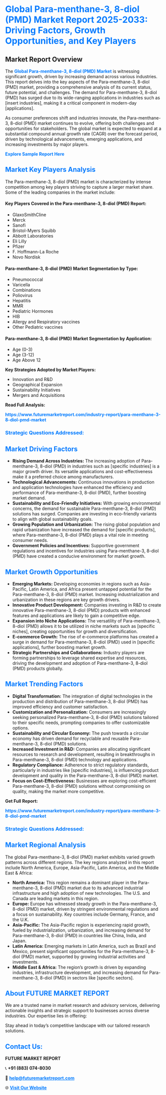 <h1 style="color: #007BFF;">Global Para-menthane-3, 8-diol (PMD) Market Report 2025-2033: Driving Factors, Growth Opportunities, and Key Players</h1>

<section id="overview">
<h2>Market Report Overview</h2>
<p>The <a href="https://www.futuremarketreport.com/industry-report/para-menthane-3-8-diol-pmd-market" style="color: #007BFF; text-decoration: none;"><strong>Global Para-menthane-3, 8-diol (PMD) Market</strong></a> is witnessing significant growth, driven by increasing demand across various industries. This report delves into the key aspects of the Para-menthane-3, 8-diol (PMD) market, providing a comprehensive analysis of its current status, future potential, and challenges. The demand for Para-menthane-3, 8-diol (PMD) has surged due to its wide-ranging applications in industries such as [insert industries], making it a critical component in modern-day [applications].</p>
<p>As consumer preferences shift and industries innovate, the Para-menthane-3, 8-diol (PMD) market continues to evolve, offering both challenges and opportunities for stakeholders. The global market is expected to expand at a substantial compound annual growth rate (CAGR) over the forecast period, driven by technological advancements, emerging applications, and increasing investments by major players.</p>
</section>

<section id="overview">
<p><a href="https://www.futuremarketreport.com/request-sample/reportId=35987" style="color: #007BFF; text-decoration: none;"><strong>Explore Sample Report Here</strong></a></p>
</section>

<section id="key-players">
<h2 style="color: #007BFF;">Market Key Players Analysis</h2>
<p>The Para-menthane-3, 8-diol (PMD) market is characterized by intense competition among key players striving to capture a larger market share. Some of the leading companies in the market include:</p>
<h4>Key Players Covered in the Para-menthane-3, 8-diol (PMD) Report:</h4>
<ul><li>GlaxoSmithCline</li><li>Merck</li><li>Sanofi</li><li>Bristol-Myers Squibb</li><li>Abbott Laboratories</li><li>Eli Lilly</li><li>Pfizer</li><li>F. Hoffmann-La Roche</li><li>Novo Nordisk</li></ul>
<h4>Para-menthane-3, 8-diol (PMD) Market Segmentation by Type:</h4>
<ul><li>Pneumococcal</li><li>Varicella</li><li>Combinations</li><li>Poliovirus</li><li>Hepatitis</li><li>MMR</li><li>Pediatric Hormones</li><li>HIB</li><li>Allergy and Respiratory vaccines</li><li>Other Pediatric vaccines</li></ul>

<h4>Para-menthane-3, 8-diol (PMD) Market Segmentation by Application:</h4>
<ul><li>Age (0-3)</li><li>Age (3-12)</li><li>Age Above 12</li></ul>
<p><strong>Key Strategies Adopted by Market Players:</strong></p>
<ul>
<li>Innovation and R&D</li>
<li>Geographical Expansion</li>
<li>Sustainability Initiatives</li>
<li>Mergers and Acquisitions</li>
</ul>
</section>

<section>
<p><strong>Read Full Analysis: </strong></p><a href="https://www.futuremarketreport.com/industry-report/para-menthane-3-8-diol-pmd-market" style="color: #007BFF; text-decoration: none;"><strong>https://www.futuremarketreport.com/industry-report/para-menthane-3-8-diol-pmd-market</strong></a>
<h3 style="color: #007BFF;">Strategic Questions Addressed:</h3>
</section>

<section id="driving-factors">
<h2 style="color: #007BFF;">Market Driving Factors</h2>
<ul>
<li><strong>Rising Demand Across Industries:</strong> The increasing adoption of Para-menthane-3, 8-diol (PMD) in industries such as [specific industries] is a major growth driver. Its versatile applications and cost-effectiveness make it a preferred choice among manufacturers.</li>
<li><strong>Technological Advancements:</strong> Continuous innovations in production and application technologies have enhanced the efficiency and performance of Para-menthane-3, 8-diol (PMD), further boosting market demand.</li>
<li><strong>Sustainability and Eco-Friendly Initiatives:</strong> With growing environmental concerns, the demand for sustainable Para-menthane-3, 8-diol (PMD) solutions has surged. Companies are investing in eco-friendly variants to align with global sustainability goals.</li>
<li><strong>Growing Population and Urbanization:</strong> The rising global population and rapid urbanization have increased the demand for [specific products], where Para-menthane-3, 8-diol (PMD) plays a vital role in meeting consumer needs.</li>
<li><strong>Government Policies and Incentives:</strong> Supportive government regulations and incentives for industries using Para-menthane-3, 8-diol (PMD) have created a conducive environment for market growth.</li>
</ul>
</section>

<section id="growth-opportunities">
<h2 style="color: #007BFF;">Market Growth Opportunities</h2>
<ul>
<li><strong>Emerging Markets:</strong> Developing economies in regions such as Asia-Pacific, Latin America, and Africa present untapped potential for the Para-menthane-3, 8-diol (PMD) market. Increasing industrialization and urbanization in these regions are key growth drivers.</li>
<li><strong>Innovative Product Development:</strong> Companies investing in R&D to create innovative Para-menthane-3, 8-diol (PMD) products with enhanced features and applications are likely to gain a competitive edge.</li>
<li><strong>Expansion into Niche Applications:</strong> The versatility of Para-menthane-3, 8-diol (PMD) allows it to be utilized in niche markets such as [specific niches], creating opportunities for growth and diversification.</li>
<li><strong>E-commerce Growth:</strong> The rise of e-commerce platforms has created a surge in demand for Para-menthane-3, 8-diol (PMD) used in [specific applications], further boosting market growth.</li>
<li><strong>Strategic Partnerships and Collaborations:</strong> Industry players are forming partnerships to leverage shared expertise and resources, driving the development and adoption of Para-menthane-3, 8-diol (PMD) products globally.</li>
</ul>
</section>

<section id="trending-factors">
<h2 style="color: #007BFF;">Market Trending Factors</h2>
<ul>
<li><strong>Digital Transformation:</strong> The integration of digital technologies in the production and distribution of Para-menthane-3, 8-diol (PMD) has improved efficiency and customer satisfaction.</li>
<li><strong>Customization and Personalization:</strong> Consumers are increasingly seeking personalized Para-menthane-3, 8-diol (PMD) solutions tailored to their specific needs, prompting companies to offer customizable options.</li>
<li><strong>Sustainability and Circular Economy:</strong> The push towards a circular economy has driven demand for recyclable and reusable Para-menthane-3, 8-diol (PMD) solutions.</li>
<li><strong>Increased Investment in R&D:</strong> Companies are allocating significant resources to research and development, resulting in breakthroughs in Para-menthane-3, 8-diol (PMD) technology and applications.</li>
<li><strong>Regulatory Compliance:</strong> Adherence to strict regulatory standards, particularly in industries like [specific industries], is influencing product development and quality in the Para-menthane-3, 8-diol (PMD) market.</li>
<li><strong>Focus on Cost-Effectiveness:</strong> Businesses are exploring cost-efficient Para-menthane-3, 8-diol (PMD) solutions without compromising on quality, making the market more competitive.</li>
</ul>
</section>

<section>
<p><strong>Get Full Report: </strong></p><a href="https://www.futuremarketreport.com/industry-report/para-menthane-3-8-diol-pmd-market" style="color: #007BFF; text-decoration: none;"><strong>https://www.futuremarketreport.com/industry-report/para-menthane-3-8-diol-pmd-market</strong></a>
<h3 style="color: #007BFF;">Strategic Questions Addressed:</h3>
</section>


<section id="regional-analysis">
<h2 style="color: #007BFF;">Market Regional Analysis</h2>
<p>The global Para-menthane-3, 8-diol (PMD) market exhibits varied growth patterns across different regions. The key regions analyzed in this report include North America, Europe, Asia-Pacific, Latin America, and the Middle East & Africa:</p>
<ul>
<li><strong>North America:</strong> This region remains a dominant player in the Para-menthane-3, 8-diol (PMD) market due to its advanced industrial infrastructure and high adoption of new technologies. The U.S. and Canada are leading markets in this region.</li>
<li><strong>Europe:</strong> Europe has witnessed steady growth in the Para-menthane-3, 8-diol (PMD) market, driven by stringent environmental regulations and a focus on sustainability. Key countries include Germany, France, and the U.K.</li>
<li><strong>Asia-Pacific:</strong> The Asia-Pacific region is experiencing rapid growth, fueled by industrialization, urbanization, and increasing demand for Para-menthane-3, 8-diol (PMD) in countries like China, India, and Japan.</li>
<li><strong>Latin America:</strong> Emerging markets in Latin America, such as Brazil and Mexico, present significant opportunities for the Para-menthane-3, 8-diol (PMD) market, supported by growing industrial activities and investments.</li>
<li><strong>Middle East & Africa:</strong> The region’s growth is driven by expanding industries, infrastructure development, and increasing demand for Para-menthane-3, 8-diol (PMD) in sectors like [specific sectors].</li>
</ul>
</section>

<footer>
<h2 style="color: #007BFF;">About FUTURE MARKET REPORT</h2>
<p>We are a trusted name in market research and advisory services, delivering actionable insights and strategic support to businesses across diverse industries. Our expertise lies in offering:</p>

<p>Stay ahead in today’s competitive landscape with our tailored research solutions.</p>

<h2 style="color: #007BFF;">Contact Us:</h2>
<p><strong>FUTURE MARKET REPORT</strong></p>
<p>📞 <strong>+91 (883) 074-8030</strong></p>
<p>📧 <strong><a href="mailto:help@futuremarketreport.com" style="color: #007BFF;">help@futuremarketreport.com</a></strong></p>
<p>🌐 <strong><a href="https://www.futuremarketreport.com/" style="color: #007BFF;">Visit Our Website</a></strong></p>
</footer>
